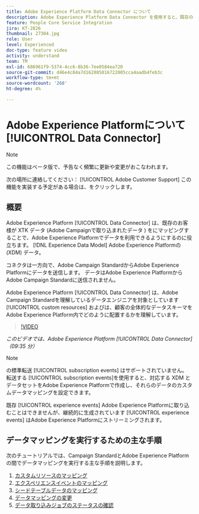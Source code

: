 ```yaml
---
title: Adobe Experience Platform Data Connector について
description: Adobe Experience Platform Data Connector を使用すると、既存のお客様は、XTK データ（Campaign で取り込んだデータ）をAdobe Experience Platformの Experience Data Model(XDM) データにマッピングすることで、Adobe Experience Platformでデータを利用できるようになります。
feature: People Core Service Integration
jira: KT-2826
thumbnail: 27304.jpg
role: User
level: Experienced
doc-type: feature video
activity: understand
team: TM
exl-id: 686961f9-5374-4cc6-8b36-7ee0584ea720
source-git-commit: d46e4c84a7d162085016722005cca4aadb4feb3c
workflow-type: tm+mt
source-wordcount: '268'
ht-degree: 4%

---
```


# Adobe Experience Platformについて [!UICONTROL Data Connector]

>[!NOTE]
>
>この機能はベータ版で、予告なく頻繁に更新や変更がおこなわれます。
>
>次の場所に連絡してください： [!UICONTROL Adobe Customer Support] この機能を実装する予定がある場合は、をクリックします。

## 概要

Adobe Experience Platform [!UICONTROL Data Connector] は、既存のお客様が XTK データ (Adobe Campaignで取り込まれたデータ ) をにマッピングすることで、Adobe Experience Platformでデータを利用できるようにするのに役立ちます。 [!DNL Experience Data Model] Adobe Experience Platformの (XDM) データ。

コネクタは一方向で、Adobe Campaign StandardからAdobe Experience Platformにデータを送信します。 データはAdobe Experience PlatformからAdobe Campaign Standardに送信されません。

Adobe Experience Platform [!UICONTROL Data Connector] は、Adobe Campaign Standardを理解しているデータエンジニアを対象としています [!UICONTROL custom resources] およびは、顧客の全体的なデータスキーマをAdobe Experience Platform内でどのように配置するかを理解しています。

>[!VIDEO](https://video.tv.adobe.com/v/27304?quality=12&learn=on)

*このビデオでは、Adobe Experience Platform [!UICONTROL Data Connector] （09:35 分）*

>[!NOTE]
>
>の標準転送 [!UICONTROL subscription events] はサポートされていません。 転送する [!UICONTROL subscription events]を使用すると、対応する XDM とデータセットをAdobe Experience Platformで作成し、それらのデータのカスタムデータマッピングを設定できます。
>
>既存 [!UICONTROL experience events] Adobe Experience Platformに取り込むことはできませんが、継続的に生成されています [!UICONTROL experience events] はAdobe Experience Platformにストリーミングされます。

## データマッピングを実行するための主な手順

次のチュートリアルでは、Campaign StandardとAdobe Experience Platformの間でデータマッピングを実行する主な手順を説明します。

1. [カスタムリソースのマッピング](/help/administrating/adobe-experience-platform-data-connector/mapping-custom-resources.md)
2. [エクスペリエンスイベントのマッピング](/help/administrating/adobe-experience-platform-data-connector/mapping-experience-events.md)
3. [シードテーブルデータのマッピング](/help/administrating/adobe-experience-platform-data-connector/mapping-seed-table-data.md)
4. [データマッピングの変更](/help/administrating/adobe-experience-platform-data-connector/modifying-data-mapping.md)
5. [データ取り込みジョブのステータスの確認](/help/administrating/adobe-experience-platform-data-connector/checking-status-of-data-ingestion-jobs.md)

